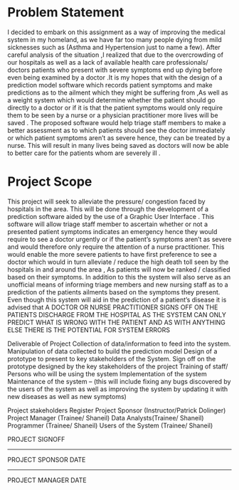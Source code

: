 # Problem Statement
I decided to embark on this assignment as a way of improving the medical system in my homeland, as we have far too many people dying from mild sicknesses such as (Asthma and Hypertension just to name a few). After careful analysis of the situation ,I realized that due to the overcrowding of our hospitals as well as a  lack of available health care professionals/ doctors patients who present with severe symptoms end up dying before even being examined by a doctor .It is my hopes that with the design of a prediction model software which records patient symptoms and make predictions as to the ailment which they might be suffering from ,As well as a weight system which would determine whether the patient should go directly to a doctor or if it is that the patient symptoms would only require them to  be seen by a nurse or a physician practitioner more lives will be saved . The proposed software would help   triage staff members to make a better assessment as to which patients should see the doctor immediately or which patient symptoms aren’t as severe hence, they can be treated by a nurse. This will result in many lives  being saved as  doctors will now be able to better care for the patients whom are severely ill .


# Project Scope 

This project will seek to alleviate the pressure/ congestion faced by hospitals in the area. This will be done through the development of a prediction software aided by  the use of a Graphic User Interface . This software will allow triage staff member to ascertain whether or not a presented patient symptoms indicates an emergency hence they would require to see a doctor urgently or if the patient’s symptoms aren’t as severe and would therefore only require the attention of a nurse practitioner. This would enable the more severe patients to have first preference to see a doctor which would in turn  alleviate / reduce  the high death toll seen by the hospitals in and around the area , As patients will now be ranked / classified based on their symptoms. In addition to this  the system will  also serve as an  unofficial means of informing triage members and new nursing staff as to a prediction of the patients ailments based on the symptoms they present. Even though this system will aid in the prediction of a patient’s disease it is advised that A DOCTOR OR NURSE PRACTITIONER SIGNS OFF ON THE PATIENTS DISCHARGE FROM THE HOSPITAL AS THE SYSTEM CAN ONLY PREDICT WHAT IS WRONG WITH THE PATIENT AND AS WITH ANYTHING ELSE THERE IS THE POTENTIAL FOR SYSTEM ERRORS 

Deliverable of Project 
Collection of data/information to feed into the system. 
Manipulation of data collected to build the prediction model 
Design of a prototype to present to key stakeholders of the System.
Sign off on the prototype designed by the key stakeholders of the project
Training of staff/ Persons who will be using the system 
Implementation of the system 
Maintenance of the system – (this will include fixing any bugs discovered by the users of the system as well as improving the system by updating it with new diseases as well as new symptoms)




Project stakeholders Register 
Project Sponsor (Instructor/Patrick Dolinger)
Project Manager (Trainee/ Shaneil)
Data Analysts(Trainee/ Shaneil)
Programmer (Trainee/ Shaneil)
Users of the System (Trainee/ Shaneil)






PROJECT SIGNOFF





____________________                                                                                         _________________
   PROJECT SPONSOR 								             DATE 

____________________                                                                                         _________________
   PROJECT MANAGER							                     DATE 





